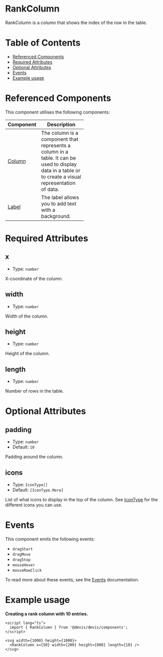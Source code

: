 # RankColumn

RankColumn is a column that shows the index of the row in the table.

# Table of Contents

- [Referenced Components](#referenced-components)
- [Required Attributes](#required-attributes)
- [Optional Attributes](#optional-attributes)
- [Events](#events)
- [Example usage](#example-usage)

# Referenced Components

This component utilises the following components:

<table style="width: 50%">
  <thead>
    <tr>
      <th style="width: 20%;">Component</th>
      <th style="width: 80%;">Description</th>
    </tr>
  </thead>
  <tbody>
    <tr>
      <td><a href="#/components/Column.md">Column</a></td>
      <td>The column is a component that represents a column in a table. It can be used to display data in a table or to create a visual representation of data.</td>
    </tr>
    <tr>
      <td><a href="#/components/Label.md">Label</a></td>
      <td>The label allows you to add text with a background.</td>
    </tr>
  </tbody>
</table>

# Required Attributes

## x

- Type: `number`

X-coordinate of the column.

## width

- Type: `number`

Width of the column.

## height

- Type: `number`

Height of the column.

## length

- Type: `number`

Number of rows in the table.

# Optional Attributes

## padding

- Type: `number`
- Default: `10`

Padding around the column.

## icons

- Type: `IconType[]`
- Default: `[IconType.More]`

List of what icons to display in the top of the column. See [IconType](../components/Icons.md) for the different icons you can use.

# Events

This component emits the following events:

- `dragStart`
- `dragMove`
- `dragStop`
- `mouseHover`
- `mouseRowClick`

To read more about these events, see the [Events](../utils/Events.md) documentation.

# Example usage

<b> Creating a rank column with 10 entries.</b>

```svelte
<script lang="ts">
  import { RankColumn } from '@dmvis/dmvis/components';
</script>

<svg width={1000} height={1000}>
  <RankColumn x={50} width={200} height={800} length={10} />
</svg>
```
